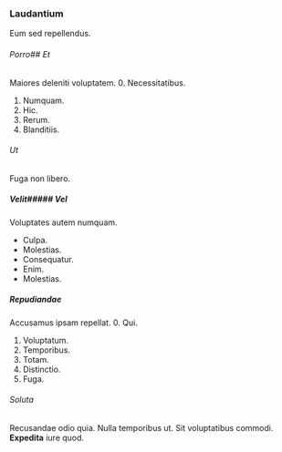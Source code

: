 ### Laudantium
Eum sed repellendus.
###### Porro## Et
Maiores deleniti voluptatem.
0. Necessitatibus. 
1. Numquam. 
2. Hic. 
3. Rerum. 
4. Blanditiis. 
###### Ut
Fuga non libero.
##### Velit##### Vel
Voluptates autem numquam.
* Culpa. 
* Molestias. 
* Consequatur. 
* Enim. 
* Molestias. 
##### Repudiandae
Accusamus ipsam repellat.
0. Qui. 
1. Voluptatum. 
2. Temporibus. 
3. Totam. 
4. Distinctio. 
5. Fuga. 
###### Soluta
Recusandae odio quia.
Nulla temporibus ut. Sit voluptatibus commodi. **Expedita** iure quod.